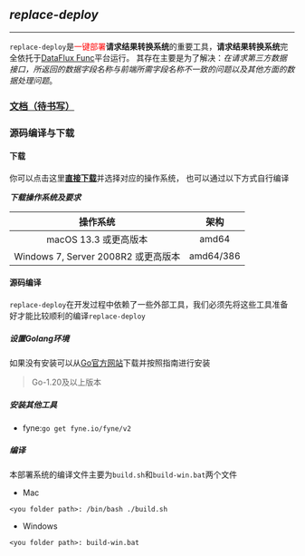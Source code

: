 ## *replace-deploy*
****
`replace-deploy`是<font color=red>一键部署</font>**请求结果转换系统**的重要工具，**请求结果转换系统**完全依托于[DataFlux Func](https://func.guance.com/)平台运行。
其存在主要是为了解决：*在请求第三方数据接口，所返回的数据字段名称与前端所需字段名称不一致的问题以及其他方面的数据处理问题*。

### [文档（待书写）]()

### 源码编译与下载
#### 下载
你可以点击这里[**直接下载**](https://github.com/pilgirm0816/replace-deploy/releases)并选择对应的操作系统， 也可以通过以下方式自行编译 

_**下载操作系统及要求**_

|              操作系统               |   架构    |
| :---------------------------------: | :-------: |
|        macOS 13.3 或更高版本        |   amd64   |
| Windows 7, Server 2008R2 或更高版本 | amd64/386 |
#### 源码编译
`replace-deploy`在开发过程中依赖了一些外部工具，我们必须先将这些工具准备好才能比较顺利的编译`replace-deploy`

##### 设置Golang环境

如果没有安装可以从[Go官方网站](https://golang.org)下载并按照指南进行安装

>Go-1.20及以上版本

##### 安装其他工具

* fyne:`go get fyne.io/fyne/v2`

##### 编译

本部署系统的编译文件主要为`build.sh`和`build-win.bat`两个文件

* Mac
```shell
<you folder path>: /bin/bash ./build.sh
```
* Windows
```shell
<you folder path>: build-win.bat
```